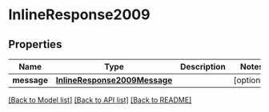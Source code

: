 # InlineResponse2009

## Properties
Name | Type | Description | Notes
------------ | ------------- | ------------- | -------------
**message** | [**InlineResponse2009Message**](InlineResponse2009Message.md) |  | [optional] 

[[Back to Model list]](../README.md#documentation-for-models) [[Back to API list]](../README.md#documentation-for-api-endpoints) [[Back to README]](../README.md)



